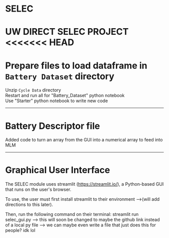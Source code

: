 # SELEC
UW DIRECT SELEC PROJECT
<<<<<<< HEAD
=======

# Prepare files to load dataframe in `Battery Dataset` directory
Unzip `Cycle Data` directory <br>
Restart and run all for "Battery_Dataset" python notebook <br>
Use "Starter" python notebook to write new code <br>

-----
# Battery Descriptor file
Added code to turn an array from the GUI into a numerical array to feed into MLM

-----
# Graphical User Interface

The SELEC module uses streamlit (https://streamlit.io/), a Python-based GUI that runs on the user's browser. 

To use, the user must first install streamlit to their environment 
-->(will add directions to this later).

Then, run the following command on their terminal: streamlit run selec_gui.py
--> this will soon be changed to maybe the github link instead of a local py file
--> we can maybe even write a file that just does this for people? idk lol
